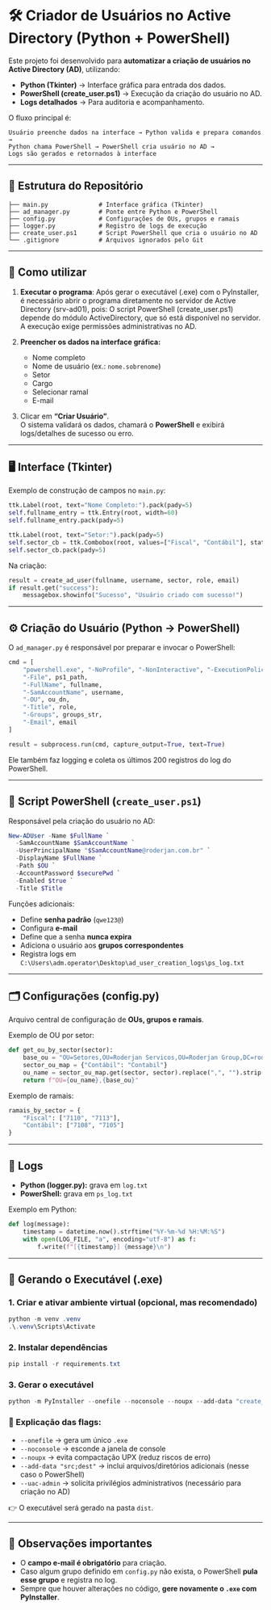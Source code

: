 # 🛠️ Criador de Usuários no Active Directory (Python + PowerShell)

Este projeto foi desenvolvido para **automatizar a criação de usuários no Active Directory (AD)**, utilizando:

- **Python (Tkinter)** → Interface gráfica para entrada dos dados.  
- **PowerShell (create_user.ps1)** → Execução da criação do usuário no AD.  
- **Logs detalhados** → Para auditoria e acompanhamento.  

O fluxo principal é:

```
Usuário preenche dados na interface → Python valida e prepara comandos →
Python chama PowerShell → PowerShell cria usuário no AD →
Logs são gerados e retornados à interface
```

---

## 📂 Estrutura do Repositório

```
├── main.py              # Interface gráfica (Tkinter)
├── ad_manager.py        # Ponte entre Python e PowerShell
├── config.py            # Configurações de OUs, grupos e ramais
├── logger.py            # Registro de logs de execução
├── create_user.ps1      # Script PowerShell que cria o usuário no AD
└── .gitignore           # Arquivos ignorados pelo Git
```

---

## 🚀 Como utilizar

1. **Executar o programa**:
   Após gerar o executável (.exe) com o PyInstaller, é necessário abrir o programa diretamente no servidor de Active Directory (srv-ad01), pois:
   O script PowerShell (create_user.ps1) depende do módulo ActiveDirectory, que só está disponível no servidor.
   A execução exige permissões administrativas no AD.

2. **Preencher os dados na interface gráfica:**
   - Nome completo
   - Nome de usuário (ex.: `nome.sobrenome`)
   - Setor
   - Cargo
   - Selecionar ramal
   - E-mail

3. Clicar em **“Criar Usuário”**.  
   O sistema validará os dados, chamará o **PowerShell** e exibirá logs/detalhes de sucesso ou erro.

---

## 🖥️ Interface (Tkinter)

Exemplo de construção de campos no `main.py`:

```python
ttk.Label(root, text="Nome Completo:").pack(pady=5)
self.fullname_entry = ttk.Entry(root, width=60)
self.fullname_entry.pack(pady=5)

ttk.Label(root, text="Setor:").pack(pady=5)
self.sector_cb = ttk.Combobox(root, values=["Fiscal", "Contábil"], state="readonly")
self.sector_cb.pack(pady=5)
```

Na criação:

```python
result = create_ad_user(fullname, username, sector, role, email)
if result.get("success"):
    messagebox.showinfo("Sucesso", "Usuário criado com sucesso!")
```

---

## ⚙️ Criação do Usuário (Python → PowerShell)

O `ad_manager.py` é responsável por preparar e invocar o PowerShell:

```python
cmd = [
    "powershell.exe", "-NoProfile", "-NonInteractive", "-ExecutionPolicy", "Bypass",
    "-File", ps1_path,
    "-FullName", fullname,
    "-SamAccountName", username,
    "-OU", ou_dn,
    "-Title", role,
    "-Groups", groups_str,
    "-Email", email
]

result = subprocess.run(cmd, capture_output=True, text=True)
```

Ele também faz logging e coleta os últimos 200 registros do log do PowerShell.

---

## 📜 Script PowerShell (`create_user.ps1`)

Responsável pela criação do usuário no AD:

```powershell
New-ADUser -Name $FullName `
  -SamAccountName $SamAccountName `
  -UserPrincipalName "$SamAccountName@roderjan.com.br" `
  -DisplayName $FullName `
  -Path $OU `
  -AccountPassword $securePwd `
  -Enabled $true `
  -Title $Title
```

Funções adicionais:
- Define **senha padrão** (`qwe123@`)  
- Configura **e-mail**  
- Define que a senha **nunca expira**  
- Adiciona o usuário aos **grupos correspondentes**  
- Registra logs em `C:\Users\adm.operator\Desktop\ad_user_creation_logs\ps_log.txt`  

---

## 🗂️ Configurações (config.py)

Arquivo central de configuração de **OUs, grupos e ramais**.  

Exemplo de OU por setor:

```python
def get_ou_by_sector(sector):
    base_ou = "OU=Setores,OU=Roderjan Servicos,OU=Roderjan Group,DC=roderjan,DC=com,DC=br"
    sector_ou_map = {"Contábil": "Contabil"}
    ou_name = sector_ou_map.get(sector, sector).replace(",", "").strip()
    return f"OU={ou_name},{base_ou}"
```

Exemplo de ramais:

```python
ramais_by_sector = {
    "Fiscal": ["7110", "7113"],
    "Contábil": ["7108", "7105"]
}
```

---

## 📝 Logs

- **Python (logger.py):** grava em `log.txt`  
- **PowerShell:** grava em `ps_log.txt`  

Exemplo em Python:

```python
def log(message):
    timestamp = datetime.now().strftime("%Y-%m-%d %H:%M:%S")
    with open(LOG_FILE, "a", encoding="utf-8") as f:
        f.write(f"[{timestamp}] {message}\n")
```

---

## 🔨 Gerando o Executável (.exe)

### 1. Criar e ativar ambiente virtual (opcional, mas recomendado)
```powershell
python -m venv .venv
.\.venv\Scripts\Activate
```

### 2. Instalar dependências
```powershell
pip install -r requirements.txt
```

### 3. Gerar o executável
```powershell
python -m PyInstaller --onefile --noconsole --noupx --add-data "create_user.ps1:." --name=ad_user_creator --uac-admin main.py
```

### 🔑 Explicação das flags:
- `--onefile` → gera um único `.exe`  
- `--noconsole` → esconde a janela de console  
- `--noupx` → evita compactação UPX (reduz riscos de erro)  
- `--add-data "src;dest"` → inclui arquivos/diretórios adicionais (nesse caso o PowerShell)  
- `--uac-admin` → solicita privilégios administrativos (necessário para criação no AD)  

👉 O executável será gerado na pasta `dist`.

---

## 📌 Observações importantes
- O **campo e-mail é obrigatório** para criação.  
- Caso algum grupo definido em `config.py` não exista, o PowerShell **pula esse grupo** e registra no log.  
- Sempre que houver alterações no código, **gere novamente o `.exe` com PyInstaller**. 